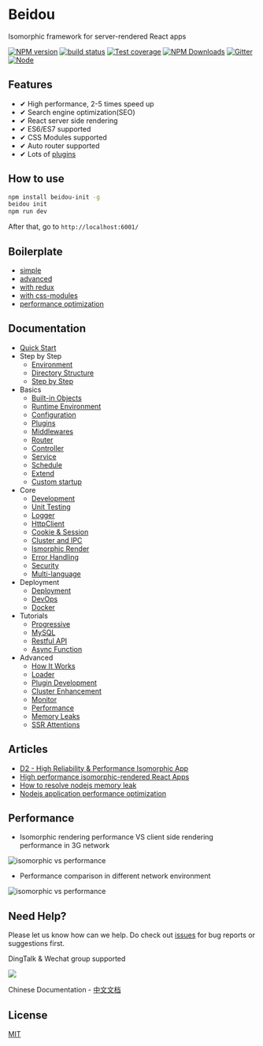 # Beidou

Isomorphic framework for server-rendered React apps

[![NPM version][npm-image]][npm-url]
[![build status][travis-image]][travis-url]
[![Test coverage][codecov-image]][codecov-url]
[![NPM Downloads][download-img]][npm-url]
[![Gitter][gitter-image]][gitter-url]
[![Node][nodejs-image]][nodejs-url]

[npm-image]: https://img.shields.io/npm/v/beidou-core.svg
[npm-url]: https://npmjs.org/package/beidou-core
[quality-image]: http://npm.packagequality.com/shield/beidou-core.svg
[quality-url]: http://packagequality.com/#?package=beidou-core
[travis-image]: https://img.shields.io/travis/alibaba/beidou.svg?branch=master
[travis-url]: https://travis-ci.org/alibaba/beidou
[codecov-image]: https://img.shields.io/codecov/c/github/alibaba/beidou.svg
[codecov-url]: https://codecov.io/gh/alibaba/beidou
[download-img]: https://img.shields.io/npm/dm/beidou-core.svg
[gitter-image]: https://img.shields.io/gitter/room/alibaba/beidou.svg
[gitter-url]: https://gitter.im/alibaba/beidou
[nodejs-image]: https://img.shields.io/badge/node-%3E%3D%208.0.0-brightgreen.svg
[nodejs-url]: https://nodejs.org

## Features

* ✔︎ High performance, 2-5 times speed up
* ✔︎ Search engine optimization(SEO)
* ✔︎ React server side rendering
* ✔︎ ES6/ES7 supported
* ✔︎ CSS Modules supported
* ✔︎ Auto router supported
* ✔︎ Lots of [plugins](./packages/beidou-docs/en/basic/plugins.md)

## How to use

```bash
npm install beidou-init -g
beidou init
npm run dev
```

After that, go to `http://localhost:6001/`

## Boilerplate

* [simple](./examples/simple)
* [advanced](./examples/advanced)
* [with redux](./examples/redux)
* [with css-modules](./examples/css-modules)
* [performance optimization](./examples/performance)

## Documentation

* [Quick Start](./packages/beidou-docs/en/quick-start/quick-start.md)
* Step by Step
  * [Environment](./packages/beidou-docs/en/quick-start/prepare-environment.md)
  * [Directory Structure](./packages/beidou-docs/en/quick-start/directory-struct.md)
  * [Step by Step](./packages/beidou-docs/en/quick-start/step-by-step.md)
* Basics
  * [Built-in Objects](./packages/beidou-docs/en/basic/objects.md)
  * [Runtime Environment](./packages/beidou-docs/en/basic/env.md)
  * [Configuration](./packages/beidou-docs/en/basic/config.md)
  * [Plugins](./packages/beidou-docs/en/basic/plugins.md)
  * [Middlewares](./packages/beidou-docs/en/basic/middleware.md)
  * [Router](./packages/beidou-docs/en/basic/router.md)
  * [Controller](./packages/beidou-docs/en/basic/controller.md)
  * [Service](./packages/beidou-docs/en/basic/service.md)
  * [Schedule](./packages/beidou-docs/en/basic/schedule.md)
  * [Extend](./packages/beidou-docs/en/basic/extend.md)
  * [Custom startup](./packages/beidou-docs/en/basic/app-start.md)
* Core
  * [Development](./packages/beidou-docs/en/core/development.md)
  * [Unit Testing](./packages/beidou-docs/en/core/unittest.md)
  * [Logger](./packages/beidou-docs/en/core/logger.md)
  * [HttpClient](./packages/beidou-docs/en/core/http-client.md)
  * [Cookie & Session](./packages/beidou-docs/en/core/cookie-and-session.md)
  * [Cluster and IPC](./packages/beidou-docs/en/core/cluster-and-ipc.md)
  * [Ismorphic Render](./packages/beidou-docs/en/core/isomorphic-render.md)
  * [Error Handling](./packages/beidou-docs/en/core/error-handling.md)
  * [Security](./packages/beidou-docs/en/core/security.md)
  * [Multi-language](./packages/beidou-docs/en/core/i18n.md)
* Deployment
  * [Deployment](./packages/beidou-docs/en/deployment/deployment.md)
  * [DevOps](./packages/beidou-docs/en/deployment/devops.md)
  * [Docker](./packages/beidou-docs/en/deployment/docker.md)
* Tutorials
  * [Progressive](./packages/beidou-docs/en/tutorials/progressive.md)
  * [MySQL](./packages/beidou-docs/en/tutorials/mysql.md)
  * [Restful API](./packages/beidou-docs/en/tutorials/restful.md)
  * [Async Function](./packages/beidou-docs/en/tutorials/async-function.md)
* Advanced
  * [How It Works](./packages/beidou-docs/en/advanced/architecture.md)
  * [Loader](./packages/beidou-docs/en/advanced/loader.md)
  * [Plugin Development](./packages/beidou-docs/en/advanced/plugin.md)
  * [Cluster Enhancement](./packages/beidou-docs/en/advanced/cluster-enhancement.md)
  * [Monitor](./packages/beidou-docs/en/advanced/monitor.md)
  * [Performance](./packages/beidou-docs/en/advanced/performance.md)
  * [Memory Leaks](./packages/beidou-docs/en/advanced/oom.md)
  * [SSR Attentions](./packages/beidou-docs/en/advanced/attentions.md)

## Articles

* [D2 - High Reliability & Performance Isomorphic App](./packages/beidou-docs/articles/D2_High_Reliability_and_Performance_Isomorphic_App.pdf)
* [High performance isomorphic-rendered React Apps](./packages/beidou-docs/articles/high-performance-isomorphic-app.md)
* [How to resolve nodejs memory leak](./packages/beidou-docs/articles/node-memory-leak.md)
* [Nodejs application performance optimization](./packages/beidou-docs/articles/node-performance-optimization.md)

## Performance

* Isomorphic rendering performance VS client side rendering performance in 3G network

![isomorphic vs performance](http://img.alicdn.com/tfs/TB1inBqhnnI8KJjy0FfXXcdoVXa-702-666.gif)

* Performance comparison in different network environment

![isomorphic vs performance](http://img.alicdn.com/tfs/TB172JBhb_I8KJjy1XaXXbsxpXa-1762-818.png)

## Need Help?

Please let us know how can we help. Do check out [issues](https://github.com/alibaba/beidou/issues) for bug reports or suggestions first.

DingTalk & Wechat group supported

![](https://img.alicdn.com/tfs/TB1CZh7ocLJ8KJjy0FnXXcFDpXa-700-473.jpg)

Chinese Documentation - [中文文档](./README-ZH.md)

## License

[MIT](LICENSE)

